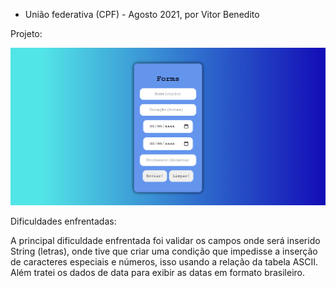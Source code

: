 - União federativa (CPF) - Agosto 2021, por Vitor Benedito

Projeto: 

![print1](img-readme/print1.png)

Dificuldades enfrentadas: 

A principal dificuldade enfrentada foi validar os campos onde será inserido String (letras), onde tive que criar uma condição que impedisse a inserção de caracteres especiais e números, isso usando a relação da tabela ASCII. Além tratei os dados de data para exibir as datas em formato brasileiro.

